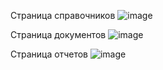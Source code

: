 Страница справочников 
![image](https://github.com/user-attachments/assets/c3e939b3-42c3-4ac5-8cb9-ac24d2feb919)

Страница документов 
![image](https://github.com/user-attachments/assets/6f0a259a-61e6-40c0-a2e1-fc2385b666be)

Страница отчетов
![image](https://github.com/user-attachments/assets/8402ca8f-2cd6-450e-a066-58f78c99ac06)

